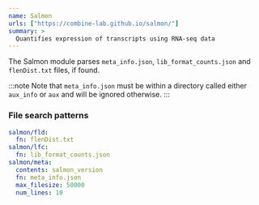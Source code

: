 ```yaml
---
name: Salmon
urls: ["https://combine-lab.github.io/salmon/"]
summary: >
  Quantifies expression of transcripts using RNA-seq data
---
```


<!--
~~~~~ DO NOT EDIT ~~~~~
This file is autogenerated from the MultiQC module python docstring.
Do not edit the markdown, it will be overwritten.

File path for the source of this content: test-data/data/modules/salmon/salmon.py
~~~~~~~~~~~~~~~~~~~~~~~
-->

The Salmon module parses `meta_info.json`, `lib_format_counts.json` and `flenDist.txt` files, if found.

:::note
Note that `meta_info.json` must be within a directory called either `aux_info` or `aux` and will be ignored
otherwise.
:::

### File search patterns

```yaml
salmon/fld:
  fn: flenDist.txt
salmon/lfc:
  fn: lib_format_counts.json
salmon/meta:
  contents: salmon_version
  fn: meta_info.json
  max_filesize: 50000
  num_lines: 10
```
